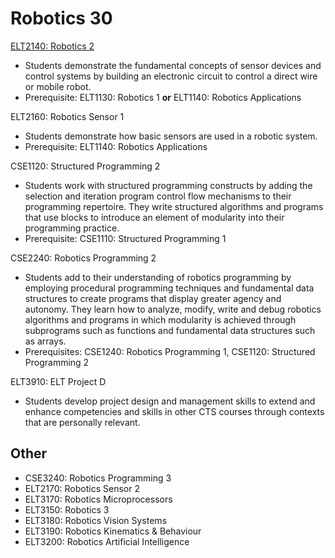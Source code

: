 # Robotics 30

[ELT2140: Robotics 2](ELT2140.md)

* Students demonstrate the fundamental concepts of sensor devices and control systems by building an electronic circuit to control a direct wire or mobile robot.
* Prerequisite: ELT1130: Robotics 1 **or** ELT1140: Robotics Applications

ELT2160: Robotics Sensor 1

* Students demonstrate how basic sensors are used in a robotic system.
* Prerequisite: ELT1140: Robotics Applications

CSE1120:  Structured Programming 2

* Students work with structured programming constructs by adding the selection and iteration program control flow mechanisms to their programming repertoire. They write structured algorithms and programs that use blocks to introduce an element of modularity into their programming practice.
* Prerequisite: CSE1110: Structured Programming 1

CSE2240: Robotics Programming 2

* Students add to their understanding of robotics programming by employing procedural programming techniques and fundamental data structures to create programs that display greater agency and autonomy. They learn how to analyze, modify, write and debug robotics algorithms and programs in which modularity is achieved through subprograms such as functions and fundamental data structures such as arrays.
* Prerequisites: CSE1240: Robotics Programming 1, CSE1120: Structured Programming 2

ELT3910: ELT Project D

* Students develop project design and management skills to extend and enhance competencies and skills in other CTS courses through contexts that are personally relevant.

## Other

* CSE3240: Robotics Programming 3
* ELT2170: Robotics Sensor 2
* ELT3170: Robotics Microprocessors
* ELT3150: Robotics 3
* ELT3180: Robotics Vision Systems
* ELT3190: Robotics Kinematics & Behaviour
* ELT3200: Robotics Artificial Intelligence
